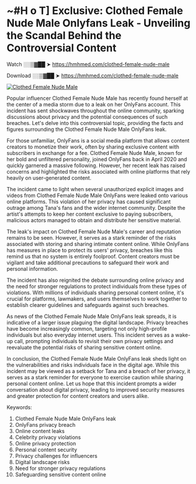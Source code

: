 # ~#H o T] Exclusive: Clothed Female Nude Male Onlyfans Leak - Unveiling the Scandal Behind the Controversial Content

Watch ░░▒▓██ ➤ https://hmhmed.com/clothed-female-nude-male

Download ░░▒▓██ ➤ https://hmhmed.com/clothed-female-nude-male

[![Clothed Female Nude Male](https://i.imgur.com/dJHk4Zq.gif)](https://hmhmed.com/clothed-female-nude-male)

Popular influencer Clothed Female Nude Male has recently found herself at the center of a media storm due to a leak on her OnlyFans account. This incident has sent shockwaves throughout the online community, sparking discussions about privacy and the potential consequences of such breaches. Let's delve into this controversial topic, providing the facts and figures surrounding the Clothed Female Nude Male OnlyFans leak.

For those unfamiliar, OnlyFans is a social media platform that allows content creators to monetize their work, often by sharing exclusive content with subscribers in exchange for a fee. Clothed Female Nude Male, known for her bold and unfiltered personality, joined OnlyFans back in April 2020 and quickly garnered a massive following. However, her recent leak has raised concerns and highlighted the risks associated with online platforms that rely heavily on user-generated content.

The incident came to light when several unauthorized explicit images and videos from Clothed Female Nude Male OnlyFans were leaked onto various online platforms. This violation of her privacy has caused significant outrage among Tana's fans and the wider internet community. Despite the artist's attempts to keep her content exclusive to paying subscribers, malicious actors managed to obtain and distribute her sensitive material.

The leak's impact on Clothed Female Nude Male's career and reputation remains to be seen. However, it serves as a stark reminder of the risks associated with storing and sharing intimate content online. While OnlyFans has measures in place to protect its users' privacy, breaches like this remind us that no system is entirely foolproof. Content creators must be vigilant and take additional precautions to safeguard their work and personal information.

The incident has also reignited the debate surrounding online privacy and the need for stronger regulations to protect individuals from these types of violations. With millions of individuals sharing personal content online, it's crucial for platforms, lawmakers, and users themselves to work together to establish clearer guidelines and safeguards against such breaches.

As news of the Clothed Female Nude Male OnlyFans leak spreads, it is indicative of a larger issue plaguing the digital landscape. Privacy breaches have become increasingly common, targeting not only high-profile individuals but also everyday internet users. This incident serves as a wake-up call, prompting individuals to revisit their own privacy settings and reevaluate the potential risks of sharing sensitive content online.

In conclusion, the Clothed Female Nude Male OnlyFans leak sheds light on the vulnerabilities and risks individuals face in the digital age. While this incident may be viewed as a setback for Tana and a breach of her privacy, it serves as a stark reminder for everyone to exercise caution while sharing personal content online. Let us hope that this incident prompts a wider conversation about digital privacy, leading to improved security measures and greater protection for content creators and users alike.

Keywords:
1. Clothed Female Nude Male OnlyFans leak
2. OnlyFans privacy breach
3. Online content leaks
4. Celebrity privacy violations
5. Online privacy protection
6. Personal content security
7. Privacy challenges for influencers
8. Digital landscape risks
9. Need for stronger privacy regulations
10. Safeguarding sensitive content online
